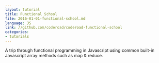 ```yaml
---
layout: tutorial
title: Functional School
file: 2016-01-01-functional-school.md
language: JS
link: //github.com/coderoad/coderoad-functional-school
categories:
- tutorials
---
```


A trip through functional programming in Javascript using common built-in Javascript array methods such as map & reduce.

